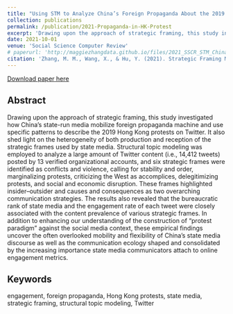 ```yaml
---
title: "Using STM to Analyze China’s Foreign Propaganda About the 2019 Hong Kong Protests on Twitter"
collection: publications
permalink: /publication/2021-Propaganda-in-HK-Protest
excerpt: 'Drawing upon the approach of strategic framing, this study investigated how China’s state-run media mobilize foreign propaganda machine and use specific patterns to describe the 2019 Hong Kong protests on Twitter.'
date: 2021-10-01
venue: 'Social Science Computer Review'
# paperurl: 'http://maggiezhangdata.github.io/files/2021_SSCR_STM_China_Propaganda_HK.pdf'
citation: 'Zhang, M. M., Wang, X., & Hu, Y. (2021). Strategic Framing Matters But Varies: A Structural Topic Modeling Approach to Analyzing China’s Foreign Propaganda About the 2019 Hong Kong Protests on Twitter. Social Science Computer Review, 08944393211042575.'
---
```

[Download paper here](http://maggiezhangdata.github.io/files/2021_SSCR_STM_China_Propaganda_HK.pdf)


Abstract 
---------
Drawing upon the approach of strategic framing, this study investigated how China’s state-run media mobilize foreign propaganda machine and use specific patterns to describe the 2019 Hong Kong protests on Twitter. It also shed light on the heterogeneity of both production and reception of the strategic frames used by state media. Structural topic modeling was employed to analyze a large amount of Twitter content (i.e., 14,412 tweets) posted by 13 verified organizational accounts, and six strategic frames were identified as conflicts and violence, calling for stability and order, marginalizing protests, criticizing the West as accomplices, delegitimizing protests, and social and economic disruption. These frames highlighted insider–outsider and causes and consequences as two overarching communication strategies. The results also revealed that the bureaucratic rank of state media and the engagement rate of each tweet were closely associated with the content prevalence of various strategic frames. In addition to enhancing our understanding of the construction of “protest paradigm” against the social media context, these empirical findings uncover the often overlooked mobility and flexibility of China’s state media discourse as well as the communication ecology shaped and consolidated by the increasing importance state media communicators attach to online engagement metrics.

Keywords 
---------
engagement, foreign propaganda, Hong Kong protests, state media, strategic framing, structural topic modeling, Twitter




